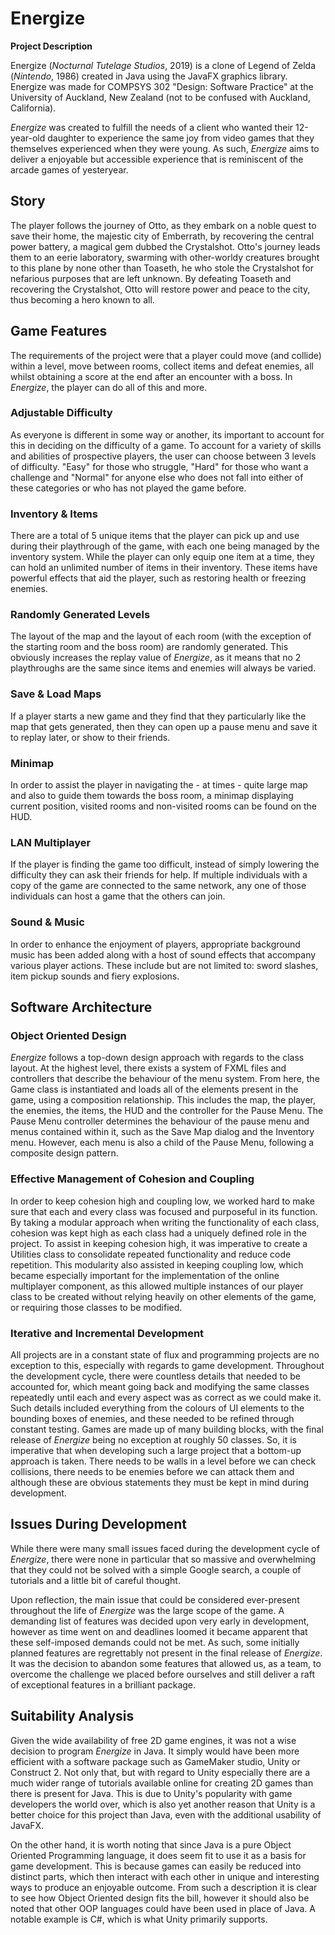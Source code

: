 # Energize

**Project Description**

Energize (*Nocturnal Tutelage Studios*, 2019) is a clone of Legend of Zelda (*Nintendo*, 1986) created in Java using the JavaFX graphics library. Energize was made for COMPSYS 302 "Design: Software Practice" at the University of Auckland, New Zealand (not to be confused with Auckland, California).

*Energize* was created to fulfill the needs of a client who wanted their 12-year-old daughter to experience the same joy from video games that they themselves experienced when they were young. As such, *Energize* aims to deliver a enjoyable but accessible experience that is reminiscent of the arcade games of yesteryear. 

## Story
The player follows the journey of Otto, as they embark on a noble quest to save their home, the majestic city of Emberrath, by recovering the central power battery, a magical gem dubbed the Crystalshot. Otto's journey leads them to an eerie laboratory, swarming with other-worldy creatures brought to this plane by none other than Toaseth, he who stole the Crystalshot for nefarious purposes that are left unknown. By defeating Toaseth and recovering the Crystalshot, Otto will restore power and peace to the city, thus becoming a hero known to all.

## Game Features

The requirements of the project were that a player could move (and collide) within a level, move between rooms, collect items and defeat enemies, all whilst obtaining a score at the end after an encounter with a boss. In *Energize*, the player can do all of this and more.

### Adjustable Difficulty
As everyone is different in some way or another, its important to account for this in deciding on the difficulty of a game. To account for a variety of skills and abilities of prospective players, the user can choose between 3 levels of difficulty. "Easy" for those who struggle, "Hard" for those who want a challenge and "Normal" for anyone else who does not fall into either of these categories or who has not played the game before.

### Inventory & Items
There are a total of 5 unique items that the player can pick up and use during their playthrough of the game, with each one being managed by the inventory system. While the player can only equip one item at a time, they can hold an unlimited number of items in their inventory. These items have powerful effects that aid the player, such as restoring health or freezing enemies.

### Randomly Generated Levels
The layout of the map and the layout of each room (with the exception of the starting room and the boss room) are randomly generated. This obviously increases the replay value of *Energize*, as it means that no 2 playthroughs are the same since items and enemies will always be varied.

### Save & Load Maps
If a player starts a new game and they find that they particularly like the map that gets generated, then they can open up a pause menu and save it to replay later, or show to their friends.

### Minimap
In order to assist the player in navigating the - at times - quite large map and also to guide them towards the boss room, a minimap displaying current position, visited rooms and non-visited rooms can be found on the HUD.

### LAN Multiplayer
If the player is finding the game too difficult, instead of simply lowering the difficulty they can ask their friends for help. If multiple individuals with a copy of the game are connected to the same network, any one of those individuals can host a game that the others can join.

### Sound & Music
In order to enhance the enjoyment of players, appropriate background music has been added along with a host of sound effects that accompany various player actions. These include but are not limited to: sword slashes, item pickup sounds and fiery explosions.

## Software Architecture

### Object Oriented Design
*Energize* follows a top-down design approach with regards to the class layout. At the highest level, there exists a system of FXML files and controllers that describe the behaviour of the menu system. From here, the Game class is instantiated and loads all of the elements present in the game, using a composition relationship. This includes the map, the player, the enemies, the items, the HUD and the controller for the Pause Menu. The Pause Menu controller determines the behaviour of the pause menu and menus contained within it, such as the Save Map dialog and the Inventory menu. However, each menu is also a child of the Pause Menu, following a composite design pattern.

### Effective Management of Cohesion and Coupling
In order to keep cohesion high and coupling low, we worked hard to make sure that each and every class was focused and purposeful in its function. By taking a modular approach when writing the functionality of each class, cohesion was kept high as each class had a uniquely defined role in the project. To assist in keeping cohesion high, it was imperative to create a Utilities class to consolidate repeated functionality and reduce code repetition. This modularity also assisted in keeping coupling low, which became especially important for the implementation of the online multiplayer component, as this allowed multiple instances of our player class to be created without relying heavily on other elements of the game, or requiring those classes to be modified.

### Iterative and Incremental Development
All projects are in a constant state of flux and programming projects are no exception to this, especially with regards to game development. Throughout the development cycle, there were countless details that needed to be accounted for, which meant going back and modifying the same classes repeatedly until each and every aspect was as correct as we could make it. Such details included everything from the colours of UI elements to the bounding boxes of enemies, and these needed to be refined through constant testing.
Games are made up of many building blocks, with the final release of *Energize* being no exception at roughly 50 classes. So, it is imperative that when developing such a large project that a bottom-up approach is taken. There needs to be walls in a level before we can check collisions, there needs to be enemies before we can attack them and although these are obvious statements they must be kept in mind during development. 

## Issues During Development

While there were many small issues faced during the development cycle of *Energize*, there were none in particular that so massive and overwhelming that they could not be solved with a simple Google search, a couple of tutorials and a little bit of careful thought.

Upon reflection, the main issue that could be considered ever-present throughout the life of *Energize* was the large scope of the game. A demanding list of features was decided upon very early in development, however as time went on and deadlines loomed it became apparent that these self-imposed demands could not be met. As such, some initially planned features are regrettably not present in the final release of *Energize*. It was the decision to abandon some features that allowed us, as a team, to overcome the challenge we placed before ourselves and still deliver a raft of exceptional features in a brilliant package.

## Suitability Analysis

Given the wide availability of free 2D game engines, it was not a wise decision to program *Energize* in Java. It simply would have been more efficient with a software package such as GameMaker studio, Unity or Construct 2. Not only that, but with regard to Unity especially there are a much wider range of tutorials available online for creating 2D games than there is present for Java. This is due to Unity's popularity with game developers the world over, which is also yet another reason that Unity is a better choice for this project than Java, even with the additional usability of JavaFX.

On the other hand, it is worth noting that since Java is a pure Object Oriented Programming language, it does seem fit to use it as a basis for game development. This is because games can easily be reduced into distinct parts, which then interact with each other in unique and interesting ways to produce an enjoyable outcome. From such a description it is clear to see how Object Oriented design fits the bill, however it should also be noted that other OOP languages could have been used in place of Java. A notable example is C#, which is what Unity primarily supports.
